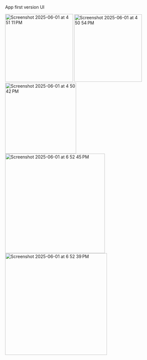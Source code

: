 App first version UI 



<img width="220" alt="Screenshot 2025-06-01 at 4 51 11 PM" src="https://github.com/user-attachments/assets/34f0a48a-0859-430f-8987-8592a599c484" />
<img width="219" alt="Screenshot 2025-06-01 at 4 50 54 PM" src="https://github.com/user-attachments/assets/0afb9d24-a62d-4627-b64a-bcc417bd6552" />
<img width="230" alt="Screenshot 2025-06-01 at 4 50 42 PM" src="https://github.com/user-attachments/assets/f18b9fbb-9e2a-41c6-a7d2-7dfdd4a33a85" />
<img width="323" alt="Screenshot 2025-06-01 at 6 52 45 PM" src="https://github.com/user-attachments/assets/7da99d40-a4cd-423c-b1f9-9f758c7e5c23" />
<img width="330" alt="Screenshot 2025-06-01 at 6 52 39 PM" src="https://github.com/user-attachments/assets/fcb125e8-5732-405e-b1c4-68cda6438b82" />
